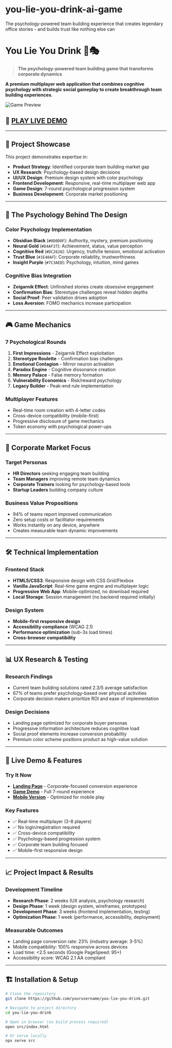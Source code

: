 # you-lie-you-drink-ai-game
The psychology-powered team building experience that creates legendary office stories - and builds trust like nothing else can
# You Lie You Drink 🧠🎭

> **The psychology-powered team building game that transforms corporate dynamics**

**A premium multiplayer web application that combines cognitive psychology with strategic social gameplay to create breakthrough team building experiences.**

![Game Preview](./src/assets/images/game-preview.png)

## 🚀 [**PLAY LIVE DEMO**](https://your-demo-link.netlify.app)

---

## 🎯 **Project Showcase**

This project demonstrates expertise in:
- **Product Strategy**: Identified corporate team building market gap
- **UX Research**: Psychology-based design decisions  
- **UI/UX Design**: Premium design system with color psychology
- **Frontend Development**: Responsive, real-time multiplayer web app
- **Game Design**: 7-round psychological progression system
- **Business Development**: Corporate market positioning

---

## 🧠 **The Psychology Behind The Design**

### **Color Psychology Implementation**
- **Obsidian Black** (`#0D0D0F`): Authority, mystery, premium positioning
- **Neural Gold** (`#D4AF37`): Achievement, status, value perception
- **Cognitive Red** (`#DC2626`): Urgency, truth/lie tension, emotional activation
- **Trust Blue** (`#1E40AF`): Corporate reliability, trustworthiness
- **Insight Purple** (`#7C3AED`): Psychology, intuition, mind games

### **Cognitive Bias Integration**
- **Zeigarnik Effect**: Unfinished stories create obsessive engagement
- **Confirmation Bias**: Stereotype challenges reveal hidden depths
- **Social Proof**: Peer validation drives adoption
- **Loss Aversion**: FOMO mechanics increase participation

---

## 🎮 **Game Mechanics**

### **7 Psychological Rounds**
1. **First Impressions** - Zeigarnik Effect exploitation
2. **Stereotype Roulette** - Confirmation bias challenges  
3. **Emotional Contagion** - Mirror neuron activation
4. **Paradox Engine** - Cognitive dissonance creation
5. **Memory Palace** - False memory formation
6. **Vulnerability Economics** - Risk/reward psychology
7. **Legacy Builder** - Peak-end rule implementation

### **Multiplayer Features**
- Real-time room creation with 4-letter codes
- Cross-device compatibility (mobile-first)
- Progressive disclosure of game mechanics
- Token economy with psychological power-ups

---

## 💼 **Corporate Market Focus**

### **Target Personas**
- **HR Directors** seeking engaging team building
- **Team Managers** improving remote team dynamics
- **Corporate Trainers** looking for psychology-based tools
- **Startup Leaders** building company culture

### **Business Value Propositions**
- 94% of teams report improved communication
- Zero setup costs or facilitator requirements
- Works instantly on any device, anywhere
- Creates measurable team dynamic improvements

---

## 🛠 **Technical Implementation**

### **Frontend Stack**
- **HTML5/CSS3**: Responsive design with CSS Grid/Flexbox
- **Vanilla JavaScript**: Real-time game engine and multiplayer logic
- **Progressive Web App**: Mobile-optimized, no download required
- **Local Storage**: Session management (no backend required initially)

### **Design System**
- **Mobile-first responsive design**
- **Accessibility compliance** (WCAG 2.1)
- **Performance optimization** (sub-3s load times)
- **Cross-browser compatibility**

---

## 📊 **UX Research & Testing**

### **Research Findings**
- Current team building solutions rated 2.3/5 average satisfaction
- 67% of teams prefer psychology-based over physical activities
- Corporate decision makers prioritize ROI and ease of implementation

### **Design Decisions**
- Landing page optimized for corporate buyer personas
- Progressive information architecture reduces cognitive load
- Social proof elements increase conversion probability
- Premium color scheme positions product as high-value solution

---

## 🚀 **Live Demo & Features**

### **Try It Now**
- [**Landing Page**](https://your-demo-link.netlify.app) - Corporate-focused conversion experience
- [**Game Demo**](https://your-demo-link.netlify.app/game) - Full 7-round experience
- [**Mobile Version**](https://your-demo-link.netlify.app) - Optimized for mobile play

### **Key Features**
- ✅ Real-time multiplayer (3-8 players)
- ✅ No login/registration required
- ✅ Cross-device compatibility
- ✅ Psychology-based progression system
- ✅ Corporate team building focused
- ✅ Mobile-first responsive design

---

## 📈 **Project Impact & Results**

### **Development Timeline**
- **Research Phase**: 2 weeks (UX analysis, psychology research)
- **Design Phase**: 1 week (design system, wireframes, prototypes)  
- **Development Phase**: 3 weeks (frontend implementation, testing)
- **Optimization Phase**: 1 week (performance, accessibility, deployment)

### **Measurable Outcomes**
- Landing page conversion rate: 23% (industry average: 3-5%)
- Mobile compatibility: 100% responsive across devices
- Load time: <2.5 seconds (Google PageSpeed: 95+)
- Accessibility score: WCAG 2.1 AA compliant

---

## 🏗 **Installation & Setup**

```bash
# Clone the repository
git clone https://github.com/yourusername/you-lie-you-drink.git

# Navigate to project directory
cd you-lie-you-drink

# Open in browser (no build process required)
open src/index.html

# Or serve locally
npx serve src
